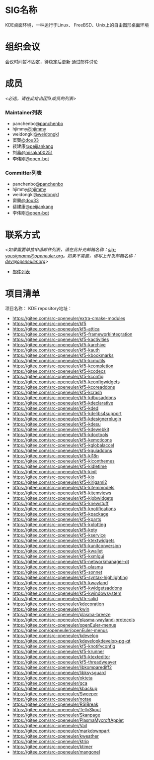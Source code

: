 # SIG名称

KDE桌面环境，一种运行于Linux、 FreeBSD、Unix上的自由图形桌面环境


# 组织会议

会议时间暂不固定，待稳定后更新
通过邮件讨论



# 成员

*<必选，请在此给出团队成员的列表>*

### Maintainer列表

- panchenbo[@panchenbo](https://gitee.com/panchenbo)
- hjimmy[@hjimmy](https://gitee.com/hjimmy)
- weidongkl[@weidongkl](https://gitee.com/weidongkl)
- 窦龑[@dou33](https://gitee.com/dou33)
- 裴建康[@peijiankang](https://gitee.com/peijiankang)
- 刘鑫[@misaka00251](https://gitee.com/misaka00251)
- 李伟刚[@open-bot](https://gitee.com/open-bot)


### Committer列表

- panchenbo[@panchenbo](https://gitee.com/panchenbo)
- hjimmy[@hjimmy](https://gitee.com/hjimmy)
- weidongkl[@weidongkl](https://gitee.com/weidongkl)
- 窦龑[@dou33](https://gitee.com/dou33)
- 裴建康[@peijiankang](https://gitee.com/peijiankang)
- 李伟刚[@open-bot](https://gitee.com/open-bot)

# 联系方式

*<如果需要单独申请邮件列表，请在此补充邮箱名称：sig-yousigname@openeuler.org。如果不需要，请写上开发邮箱名称：dev@openeuler.org>*

- [邮件列表](dev@openeuler.org)


# 项目清单

项目名称：
KDE
repository地址：
  - https://gitee.com/src-openeuler/extra-cmake-modules
  - https://gitee.com/src-openeuler/kf5
  - https://gitee.com/src-openeuler/kf5-attica
  - https://gitee.com/src-openeuler/kf5-frameworkintegration
  - https://gitee.com/src-openeuler/kf5-kactivities
  - https://gitee.com/src-openeuler/kf5-karchive
  - https://gitee.com/src-openeuler/kf5-kauth
  - https://gitee.com/src-openeuler/kf5-kbookmarks
  - https://gitee.com/src-openeuler/kf5-kcmutils
  - https://gitee.com/src-openeuler/kf5-kcompletion
  - https://gitee.com/src-openeuler/kf5-kcodecs
  - https://gitee.com/src-openeuler/kf5-kconfig
  - https://gitee.com/src-openeuler/kf5-kconfigwidgets
  - https://gitee.com/src-openeuler/kf5-kcoreaddons
  - https://gitee.com/src-openeuler/kf5-kcrash
  - https://gitee.com/src-openeuler/kf5-kdbusaddons
  - https://gitee.com/src-openeuler/kf5-kdeclarative
  - https://gitee.com/src-openeuler/kf5-kded
  - https://gitee.com/src-openeuler/kf5-kdelibs4support
  - https://gitee.com/src-openeuler/kf5-kdesignerplugin
  - https://gitee.com/src-openeuler/kf5-kdesu
  - https://gitee.com/src-openeuler/kf5-kdewebkit
  - https://gitee.com/src-openeuler/kf5-kdoctools
  - https://gitee.com/src-openeuler/kf5-kemoticons
  - https://gitee.com/src-openeuler/kf5-kglobalaccel
  - https://gitee.com/src-openeuler/kf5-kguiaddons
  - https://gitee.com/src-openeuler/kf5-ki18n
  - https://gitee.com/src-openeuler/kf5-kiconthemes
  - https://gitee.com/src-openeuler/kf5-kidletime
  - https://gitee.com/src-openeuler/kf5-kinit
  - https://gitee.com/src-openeuler/kf5-kio
  - https://gitee.com/src-openeuler/kf5-kirigami2
  - https://gitee.com/src-openeuler/kf5-kitemmodels
  - https://gitee.com/src-openeuler/kf5-kitemviews
  - https://gitee.com/src-openeuler/kf5-kjobwidgets
  - https://gitee.com/src-openeuler/kf5-knewstuff
  - https://gitee.com/src-openeuler/kf5-knotifications
  - https://gitee.com/src-openeuler/kf5-kpackage
  - https://gitee.com/src-openeuler/kf5-kparts
  - https://gitee.com/src-openeuler/kf5-kplotting
  - https://gitee.com/src-openeuler/kf5-kpty
  - https://gitee.com/src-openeuler/kf5-kservice
  - https://gitee.com/src-openeuler/kf5-ktextwidgets
  - https://gitee.com/src-openeuler/kf5-kunitconversion
  - https://gitee.com/src-openeuler/kf5-kwallet
  - https://gitee.com/src-openeuler/kf5-kxmlgui
  - https://gitee.com/src-openeuler/kf5-networkmanager-qt
  - https://gitee.com/src-openeuler/kf5-plasma
  - https://gitee.com/src-openeuler/kf5-sonnet
  - https://gitee.com/src-openeuler/kf5-syntax-highlighting
  - https://gitee.com/src-openeuler/kf5-kwayland
  - https://gitee.com/src-openeuler/kf5-kwidgetsaddons
  - https://gitee.com/src-openeuler/kf5-kwindowsystem
  - https://gitee.com/src-openeuler/kf5-solid
  - https://gitee.com/src-openeuler/kdecoration
  - https://gitee.com/src-openeuler/kwin
  - https://gitee.com/src-openeuler/plasma-breeze
  - https://gitee.com/src-openeuler/plasma-wayland-protocols
  - https://gitee.com/src-openeuler/openEuler-menus
  - https://gitee.com/openeuler/openEuler-menus
  - https://gitee.com/src-openeuler/kdevelop
  - https://gitee.com/src-openeuler/kdevelopkdevelop-pg-qt
  - https://gitee.com/src-openeuler/kf5-knotifyconfig
  - https://gitee.com/src-openeuler/kf5-krunner
  - https://gitee.com/src-openeuler/kf5-ktexteditor
  - https://gitee.com/src-openeuler/kf5-threadweaver
  - https://gitee.com/src-openeuler/libkomparediff2
  - https://gitee.com/src-openeuler/libksysguard
  - https://gitee.com/src-openeuler/okteta
  - https://gitee.com/src-openeuler/qca
  - https://gitee.com/src-openeuler/kbackup
  - https://gitee.com/src-openeuler/Sweeper
  - https://gitee.com/src-openeuler/notae
  - https://gitee.com/src-openeuler/RSIBreak
  - https://gitee.com/src-openeuler/TellySkout
  - https://gitee.com/src-openeuler/Skanpage
  - https://gitee.com/src-openeuler/PlasmaMycroftApplet
  - https://gitee.com/src-openeuler/Vail
  - https://gitee.com/src-openeuler/markdownpart
  - https://gitee.com/src-openeuler/kweather
  - https://gitee.com/src-openeuler/ktrip
  - https://gitee.com/src-openeuler/ktimer
  - https://gitee.com/src-openeuler/mangonel
